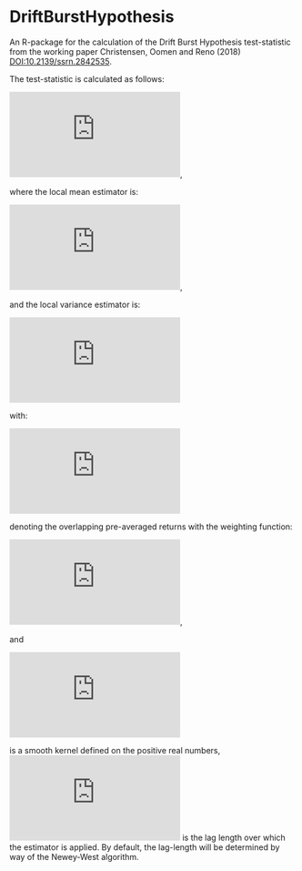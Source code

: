 # DriftBurstHypothesis

An R-package for the calculation of the Drift Burst Hypothesis test-statistic from the working paper Christensen, Oomen and Reno (2018) <DOI:10.2139/ssrn.2842535>.


The test-statistic is calculated as follows:

![equation](https://latex.codecogs.com/png.latex?%5Cbar%7BT%7D%5En%20%3D%20%5Csqrt%7B%5Cfrac%7Bh_%7Bn%7D%7D%7BK_%7B2%7D%7D%7D%5Cfrac%7B%5Chat%7B%5Cbar%7B%5Cmu%7D%7D_%7Bt%7D%5E%7Bn%7D%7D%7B%5Csqrt%7B%5Chat%7B%5Cbar%7B%5Csigma%7D%7D_%7Bt%7D%5E%7Bn%7D%7D%7D), 

where the local mean estimator is:

![equation](https://latex.codecogs.com/png.latex?%5Chat%7B%5Cbar%7B%5Cmu%7D%7D_%7Bt%7D%5E%7Bn%7D%3D%5Cfrac%7B1%7D%7Bh_%7Bn%7D%7D%5Csum_%7Bi%3D1%7D%5E%7Bn-k_%7Bn%7D&plus;2%7DK%5Cleft%28%5Cfrac%7Bt_%7Bi-1%7D-t%7D%7Bh_%7Bn%7D%7D%5Cright%29%5CDelta_%7Bi-1%7D%5E%7Bn%7D%5Coverline%7BY%7D),

and the local variance estimator is:

![equation](https://latex.codecogs.com/png.latex?%5Chat%7B%5Cbar%7B%5Csigma%7D%7D_%7Bt%7D%5E%7Bn%7D%20%3D%20%5Cfrac%7B1%7D%7Bh_%7Bn%7D%27%7D%5Cleft%5B%5Csum_%7Bi%3D1%7D%5E%7Bn-k_%7Bn%7D&plus;2%7D%5Cleft%28K%5Cleft%28%5Cfrac%7Bt_%7Bi-1%7D-t%7D%7Bh%27_%7Bn%7D%7D%5Cright%29%5CDelta_%7Bi-1%7D%5E%7Bn%7D%5Coverline%7BY%7D%5Cright%29%5E%7B2%7D&plus;2%5Csum_%7BL%3D1%7D%5E%7BL_%7Bn%7D%7D%5Comega%5Cleft%28%5Cfrac%7BL%7D%7BL_%7Bn%7D%7D%5Cright%29%5Csum_%7Bi%3D1%7D%5E%7Bn-k_%7Bn%7D-L&plus;2%7DK%5Cleft%28%5Cfrac%7Bt_%7Bi-1%7D-t%7D%7Bh_%7Bn%7D%27%7D%5Cright%29K%5Cleft%28%5Cfrac%7Bt_%7Bi&plus;L-1%7D-t%7D%7Bh_%7Bn%7D%27%7D%5Cright%29%5CDelta_%7Bi-1%7D%5E%7Bn%7D%5Coverline%7BY%7D%5CDelta_%7Bi-1&plus;L%7D%5E%7Bn%7D%5Coverline%7BY%7D%5Cright%5D)


with:

![equation](https://latex.codecogs.com/png.latex?%5CDelta_%7Bi%7D%5E%7Bn%7D%5Coverline%7BY%7D%20%3D%20%5Csum_%7Bj%3D1%7D%5E%7Bk_%7Bn%7D-1%7Dg_%7Bj%7D%5E%7Bn%7D%5CDelta_%7Bi&plus;j%7D%5E%7Bn%7DY)

denoting the overlapping pre-averaged returns with the weighting function:


![equation](https://latex.codecogs.com/png.latex?g%5Cleft%28x%5Cright%29%3D%5Ctext%7Bmin%7D%5Cleft%28x%2C1-x%5Cright%29),

and

![equation](https://latex.codecogs.com/png.latex?%5Comega%5Cleft%28%5Ccdot%5Cright%29)

is a smooth kernel defined on the positive real numbers, ![equation](https://latex.codecogs.com/png.latex?L_%7Bn%7D) is the lag length over which the estimator is applied. By default, the lag-length will be determined by way of the Newey-West algorithm.
